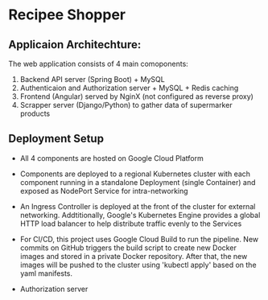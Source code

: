 # Recipee Shopper

## Applicaion Architechture:

The web application consists of 4 main comoponents:

1. Backend API server (Spring Boot) + MySQL
2. Authenticaion and Authorization server + MySQL + Redis caching
3. Frontend (Angular) served by NginX (not configured as reverse proxy)
4. Scrapper server (Django/Python) to gather data of supermarker products


## Deployment Setup
- All 4 components are hosted on Google Cloud Platform
- Components are deployed to a regional Kubernetes cluster with each component running in a standalone Deployment (single Container) and exposed as NodePort Service for intra-networking
- An Ingress Controller is deployed at the front of the cluster for external networking. Addtitionally, Google's Kubernetes Engine provides a global HTTP load balancer to help distribute traffic evenly to the Services
- For CI/CD, this project uses Google Cloud Build to run the pipeline. New commits on GitHub triggers the build script to create new Docker images and stored in a private Docker repository. After that, the new images will be pushed to the cluster using 'kubectl apply' based on the yaml manifests.

- Authorization server 